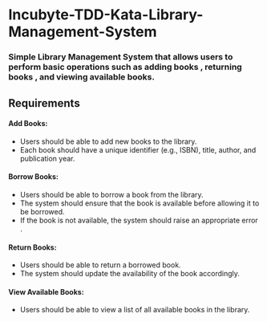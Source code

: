 # Incubyte-TDD-Kata-Library-Management-System
### Simple Library Management System that allows users to perform basic operations such as adding books , returning books , and viewing available books.

## Requirements
#### Add Books:
  - Users should be able to add new books to the library.
  - Each book should have a unique identifier (e.g., ISBN), title, author, and publication year.
#### Borrow Books:
  - Users should be able to borrow a book from the library.
  - The system should ensure that the book is available before allowing it to be borrowed.
  - If the book is not available, the system should raise an appropriate error .
#### Return Books: 
  - Users should be able to return a borrowed book.
  - The system should update the availability of the book accordingly.
#### View Available Books:
  - Users should be able to view a list of all available books in the library.
